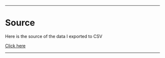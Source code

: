 
***

# Source

Here is the source of the data I exported to CSV

[Click here](https://adventure-capitalist.fandom.com/wiki/AdVenture_Capitalist_Wiki)

***

